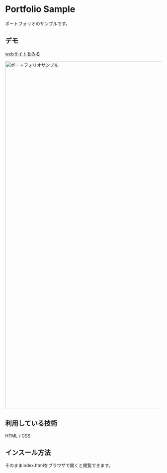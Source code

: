Portfolio Sample
====

ポートフォリオのサンプルです。

## デモ
[webサイトをみる](https://portfoliosample96neko.herokuapp.com/)

<img width="1117" alt="ポートフォリオサンプル" src="https://user-images.githubusercontent.com/85925485/123971750-48692f80-d9f5-11eb-95aa-63372f98fc3c.png">

## 利用している技術
HTML / CSS

## インスール方法
そのままindex.htmlをブラウザで開くと閲覧できます。
